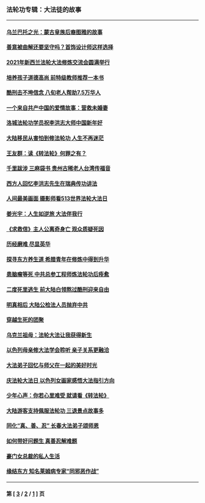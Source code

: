 ### 法轮功专辑：大法徒的故事
---
#### [乌兰巴托之光：蒙古皇族后裔图雅的故事](../../pages/nf1147481/n13155759.md?12230430) 
#### [善意被曲解还要坚守吗？首饰设计师这样选择](../../pages/nf1147481/n13077575.md?12230430) 
#### [2021年新西兰法轮大法修炼交流会圆满举行](../../pages/nf1147481/n13033149.md?12230430) 
#### [培养孩子道德高尚 前特级教师推荐一本书](../../pages/nf1147481/n12938640.md?12230430) 
#### [酷刑击不垮信念 八旬老人帮助7.5万华人](../../pages/nf1147481/n12880712.md?12230430) 
#### [一个来自共产中国的爱情故事：营救未婚妻](../../pages/nf1147481/n12778386.md?12230430) 
#### [洛城法轮功学员祝李洪志大师中国新年好](../../pages/nf1147481/n12724685.md?12230430) 
#### [大陆移民从害怕到修法轮功 人生不再迷茫](../../pages/nf1147481/n12414325.md?12230430) 
#### [王友群：读《转法轮》何罪之有？](../../pages/nf1147481/n12408647.md?12230430) 
#### [千里跋涉 三麻袋书 贵州古稀老人台湾传福音](../../pages/nf1147481/n12198750.md?12230430) 
#### [西方人回忆李洪志先生在瑞典传功讲法](../../pages/nf1147481/n12099607.md?12230430) 
#### [人间最美画面 摄影师看513世界法轮大法日](../../pages/nf1147481/n12094118.md?12230430) 
#### [姜光宇：人生如逆旅 大法伴我行](../../pages/nf1147481/n12088664.md?12230430) 
#### [《求救信》主人公离奇身亡 观众质疑死因](../../pages/nf1147481/n11845215.md?12230430) 
#### [历经磨难 尽显英华](../../pages/nf1147481/n11723297.md?12230430) 
#### [探寻东方养生道 希腊青年在修炼中得到升华](../../pages/nf1147481/n11494502.md?12230430) 
#### [患脑瘤等死 中共总参工程师炼法轮功后痊愈](../../pages/nf1147481/n11466682.md?12230430) 
#### [二度死里逃生 前大陆白领熬过酷刑迎来自由](../../pages/nf1147481/n11368594.md?12230430) 
#### [明真相后 大陆公检法人员抛弃中共](../../pages/nf1147481/n11358618.md?12230430) 
#### [穿越生死的团聚](../../pages/nf1147481/n11258922.md?12230430) 
#### [乌克兰祖母：法轮大法让我获得新生](../../pages/nf1147481/n11269457.md?12230430) 
#### [以色列母亲修大法学会聆听 亲子关系更融洽](../../pages/nf1147481/n11268195.md?12230430) 
#### [大法弟子回忆与师父在一起的美好时光](../../pages/nf1147481/n11267759.md?12230430) 
#### [庆法轮大法日 以色列女画家感悟大法指引方向](../../pages/nf1147481/n11267735.md?12230430) 
#### [少年心声：你若心里难受 就请看《转法轮》](../../pages/nf1147481/n11267496.md?12230430) 
#### [大陆游客支持佩服法轮功 三退景点故事多](../../pages/nf1147481/n11267378.md?12230430) 
#### [同化“真、善、忍” 长春大法弟子颂师恩](../../pages/nf1147481/n11266497.md?12230430) 
#### [如何带好问题生 真善忍解难题](../../pages/nf1147481/n11243655.md?12230430) 
#### [豪门女总裁的私人生活](../../pages/nf1147481/n10127794.md?12230430) 
#### [缘结东方 知名莱姆病专家“同邪恶作战”](../../pages/nf1147481/n10682468.md?12230430) 

---
#### 第 [ [3](./3.md?12230430) / [2](./2.md?12230430) / [1](./1.md?12230430) ] 页
